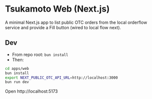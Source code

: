 # Tsukamoto Web (Next.js)

A minimal Next.js app to list public OTC orders from the local orderflow service and provide a Fill button (wired to local flow next).

## Dev

- From repo root: `bun install`
- Then:

```bash
cd apps/web
bun install
export NEXT_PUBLIC_OTC_API_URL=http://localhost:3000
bun run dev
```

Open http://localhost:5173
